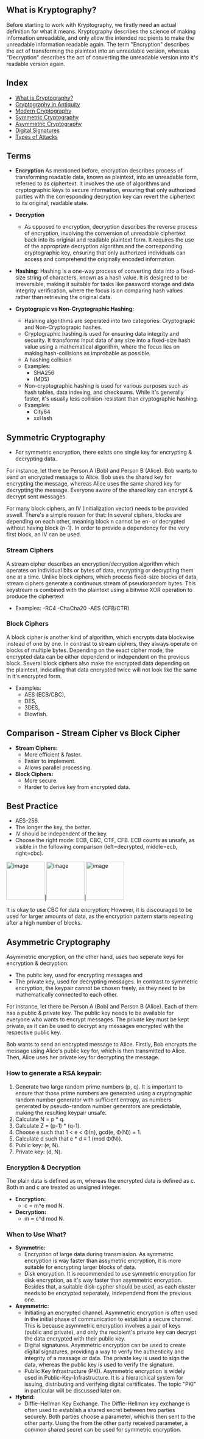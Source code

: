
## What is Kryptography?

Before starting to work with Kryptography, we firstly need an actual definition for what it means.
Kryptography describes the science of making information unreadable, and only allow the intended recipients to make the unreadable information readable again.
The term "Encryption" describes the act of transforming the plaintext into an unreadable version, whereas "Decryption" describes the act of converting the unreadable version into it's readable version again.

## Index

- [What is Cryptography?](#what-is-cryptography)
- [Cryptography in Antiquity](#cryptography-in-antiquity)
- [Modern Cryptography](#modern-cryptography)
- [Symmetric Cryptography](#symmetric-cryptography)
- [Asymmetric Cryptography](#asymmetric-cryptography)
- [Digital Signatures](#digital-signatures)
- [Types of Attacks](#types-of-attacks)

## Terms

- **Encryption**
  As mentioned before, encryption describes process of transforming readable data, known as plaintext, into an unreadable form, referred to as ciphertext. It involves the use of algorithms and cryptographic keys to secure information, ensuring that only authorized parties with the corresponding decryption key can revert the ciphertext to its original, readable state.
- **Decryption**
  - As opposed to encryption, decryption describes the reverse process of encryption, involving the conversion of unreadable ciphertext back into its original and readable plaintext form. It requires the use of the appropriate decryption algorithm and the corresponding cryptographic key, ensuring that only authorized individuals can access and comprehend the originally encoded information.

- **Hashing:**
Hashing is a one-way process of converting data into a fixed-size string of characters, known as a hash value. It is designed to be irreversible, making it suitable for tasks like password storage and data integrity verification, where the focus is on comparing hash values rather than retrieving the original data.
- **Cryptograpic vs Non-Cryptographic Hashing:**
  - Hashing algorithms are seperated into two categories: Cryptograpic and Non-Cryptograpic hashes.
  - Cryptographic hashing is used for ensuring data integrity and security. It transforms input data of any size into a fixed-size hash value using a mathematical algorithm, where the focus lies on making hash-collisions as improbable as possible.
  - A hashing collision 
  - Examples:
    - SHA256
    - (MD5)
  - Non-cryptographic hashing is used for various purposes such as hash tables, data indexing, and checksums. While it's generally faster, it's usually less collision-resistant than cryptographic hashing.
  - Examples:
    - City64
    - xxHash

## Symmetric Cryptography

- For symmetric encryption, there exists one single key for encrypting & decrypting data.

For instance, let there be Person A (Bob) and Person B (Alice).
Bob wants to send an encrypted message to Alice.
Bob uses the shared key for encrypting the message, whereas Alice uses the same shared key for decrypting the message.
Everyone aware of the shared key can encrypt & decrypt sent messages.

For many block ciphers, an IV (initialization vector) needs to be provided aswell. There's a simple reason for that:
In several ciphers, blocks are depending on each other, meaning block n cannot be en- or decrypted without having block (n-1).
In order to provide a dependency for the very first block, an IV can be used.

### Stream Ciphers

A stream cipher describes an encryption/decryption algorithm which operates on individual bits or bytes of data, encrypting or decrypting them one at a time.
Unlike block ciphers, which process fixed-size blocks of data, stream ciphers generate a continuous stream of pseudorandom bytes.
This keystream is combined with the plaintext using a bitwise XOR operation to produce the ciphertext

- Examples:
    -RC4
    -ChaCha20
    -AES (CFB/CTR)

### Block Ciphers

A block cipher is another kind of algorithm, which encrypts data blockwise instead of one by one. In contrast to stream ciphers, they always operate on blocks of multiple bytes.
Depending on the exact cipher mode, the encrypted data can be either dependend or independent on the previous block. Several block ciphers also make the encrypted data depending on the plaintext,
indicating that data encrypted twice will not look like the same in it's encrypted form.

- Examples:
    - AES (ECB/CBC),
    - DES,
    - 3DES,
    - Blowfish.

## Comparison - Stream Cipher vs Block Cipher

- **Stream Ciphers:**
  - More efficient & faster.
  - Easier to implement.
  - Allows parallel processing.
- **Block Ciphers:**
  - More secure.
  - Harder to derive key from encrypted data.

## Best Practice

- AES-256.
- The longer the key, the better.
- IV should be independent of the key.
- Choose the right mode: ECB, CBC, CTF, CFB.
ECB counts as unsafe, as visible in the following comparison (left=decrypted, middle=ecb, right=cbc).

<img src="https://upload.wikimedia.org/wikipedia/commons/thumb/3/35/Tux.svg/303px-Tux.svg.png" alt="image" width="100" height="auto"/>|<img src="https://upload.wikimedia.org/wikipedia/commons/c/c0/Tux_ECB.png" alt="image" width="100" height="auto"/>|<img src="https://upload.wikimedia.org/wikipedia/commons/5/58/Tux_secure.png" alt="image" width="100" height="auto"/>

It is okay to use CBC for data encryption; However, it is discouraged to be used for larger amounts of data, as the encryption pattern starts repeating after a high number of blocks. 

## Asymmetric Cryptography

Asymmetric encryption, on the other hand, uses two seperate keys for encryption & decryption:
- The public key, used for encrypting messages and
- The private key, used for decrypting messages.
In contrast to symmetric encryption, the keypair cannot be chosen freely, as they need to be mathematically connected to each other.

For instance, let there be Person A (Bob) and Person B (Alice). Each of them has a public & private key.
The public key needs to be available for everyone who wants to encrypt messages.
The private key must be kept private, as it can be used to decrypt any messages encrypted with the respective public key.

Bob wants to send an encrypted message to Alice.
Firstly, Bob encrypts the message using Alice's public key for, which is then transmitted to Alice.
Then, Alice uses her private key for decrypting the message.

### How to generate a RSA keypair:

1. Generate two large random prime numbers (p, q).
It is important to ensure that those prime numbers are generated using a cryptographic random number generator with sufficient entropy,
as numbers generated by pseudo-random number generators are predictable, making the resulting keypair unsafe.
2. Calculate N = p * q.
3. Calculate Z = (p-1) * (q-1).
4. Choose e such that 1 < e < Φ(n), gcd(e, Φ(N)) = 1.
5. Calculate d such that e * d ≡ 1 (mod Φ(N)).
6. Public key: (e, N).
7. Private key: (d, N).

### Encryption & Decryption

The plain data is defined as m, whereas the encrypted data is defined as c.
Both m and c are treated as unsigned integer.

- **Encryption:**
  - c = m^e mod N.
- **Decryption:**
  - m = c^d mod N.

### When to Use What?

- **Symmetric:**
  - Encryption of large data during transmission.
  As symmetric encryption is way faster than assymetric encryption, it is more suitable for encrypting larger blocks of data. 
  - Disk encryption.
  It is recommended to use symmetric encryption for disk encryption, as it's way faster than asymmetric encryption.
  Besides that, a suitable disk-cypher should be used, as each cluster needs to be encrypted seperately, independend from the previous one.
- **Asymmetric:**
  - Initiating an encrypted channel.
  Asymmetric encryption is often used in the initial phase of communication to establish a secure channel.
  This is because asymmetric encryption involves a pair of keys (public and private), and only the recipient's private key can decrypt the data encrypted with their public key.
  - Digital signatures.
  Asymmetric encryption can be used to create digital signatures, providing a way to verify the authenticity and integrity of a message or data.
  The private key is used to sign the data, whereas the public key is used to verify the signature.
  - Public Key Infrastructure (PKI).
  Asymmetric encryption is widely used in Public-Key-Infrastructure.
  It is a hierarchical system for issuing, distributing and verifying digital certificates.
  The topic "PKI" in particular will be discussed later on.
- **Hybrid:**
  - Diffie-Hellman Key Exchange.
  The Diffie-Hellman key exchange is often used to establish a shared secret between two parties securely.
  Both parties choose a parameter, which is then sent to the other party. 
  Using the from the other party received parameter, a common shared secret can be used for symmetric encryption.
